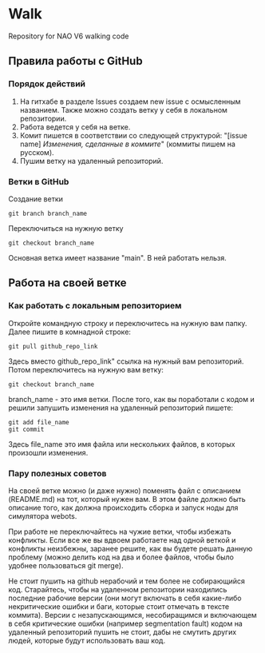 # Walk
Repository for NAO V6 walking code

## Правила работы с GitHub

### Порядок действий

1) На гитхабе в разделе Issues создаем new issue с осмысленным названием. Также можно создать ветку у себя в локальном репозитории.
2) Работа ведется у себя на ветке.
3) Комит пишется в соответствии со следующей структурой: "[issue name] *Изменения, сделанные в коммите*" (коммиты пишем на русском).
4) Пушим ветку на удаленный репозиторий.

### Ветки в GitHub
Создание ветки
```
git branch branch_name
```
Переключиться на нужную ветку
```
git checkout branch_name
```

Основная ветка имеет название "main". В ней работать нельзя.

## Работа на своей ветке

### Как работать с локальным репозиторием

Откройте командную строку и переключитесь на нужную вам папку. Далее пишите в комнадной строке:

```
git pull github_repo_link
```

Здесь вместо github_repo_link" ссылка на нужный вам репозиторий. Потом переключитесь на нужную вам ветку:

```
git checkout branch_name
```

branch_name - это имя ветки. После того, как вы поработали с кодом и решили запушить изменения на удаленный репозиторий пишете:

```
git add file_name
git commit
```

Здесь file_name это имя файла или нескольких файлов, в которых произошли изменения.

### Пару полезных советов

На своей ветке можно (и даже нужно) поменять файл с описанием (README.md) на тот, который нужен вам. В этом файле должно быть описание того, как должна происходить сборка и запуск ноды для симулятора webots.

При работе не переключайтесь на чужие ветки, чтобы избежать конфликты. Если все же вы вдвоем работаете над одной веткой и конфликты неизбежны, заранее решите, как вы будете решать данную проблему (можно делить код на два и более файлов, чтобы было удобнее пользоваться git merge).

Не стоит пушить на github нерабочий и тем более не собирающийся код. Старайтесь, чтобы на удаленном репозитории находились последние рабочие версии (они могут включать в себя какие-либо некритические ошибки и баги, которые стоит отмечать в тексте коммита). Версии с незапускающимся, несобиращимся и включающем в себя критические ошибки (например segmentation fault) кодом на удаленный репозиторий пушить не стоит, дабы не смутить других людей, которые будут использовать ваш код.
